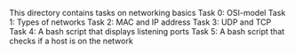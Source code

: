 This directory contains tasks on networking basics
Task 0: OSI-model
Task 1: Types of networks
Task 2: MAC and IP address
Task 3: UDP and TCP
Task 4: A bash script that displays listening ports
Task 5: A bash script that checks if a host is on the network
